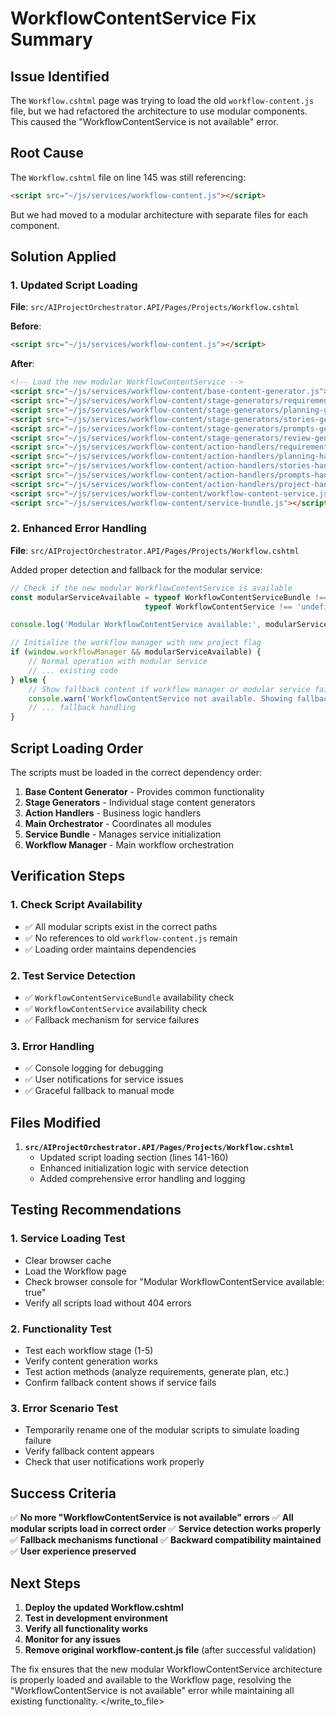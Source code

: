 
# WorkflowContentService Fix Summary

## Issue Identified

The `Workflow.cshtml` page was trying to load the old `workflow-content.js` file, but we had refactored the architecture to use modular components. This caused the "WorkflowContentService is not available" error.

## Root Cause

The `Workflow.cshtml` file on line 145 was still referencing:
```html
<script src="~/js/services/workflow-content.js"></script>
```

But we had moved to a modular architecture with separate files for each component.

## Solution Applied

### 1. Updated Script Loading
**File**: `src/AIProjectOrchestrator.API/Pages/Projects/Workflow.cshtml`

**Before**:
```html
<script src="~/js/services/workflow-content.js"></script>
```

**After**:
```html
<!-- Load the new modular WorkflowContentService -->
<script src="~/js/services/workflow-content/base-content-generator.js"></script>
<script src="~/js/services/workflow-content/stage-generators/requirements-generator.js"></script>
<script src="~/js/services/workflow-content/stage-generators/planning-generator.js"></script>
<script src="~/js/services/workflow-content/stage-generators/stories-generator.js"></script>
<script src="~/js/services/workflow-content/stage-generators/prompts-generator.js"></script>
<script src="~/js/services/workflow-content/stage-generators/review-generator.js"></script>
<script src="~/js/services/workflow-content/action-handlers/requirements-handler.js"></script>
<script src="~/js/services/workflow-content/action-handlers/planning-handler.js"></script>
<script src="~/js/services/workflow-content/action-handlers/stories-handler.js"></script>
<script src="~/js/services/workflow-content/action-handlers/prompts-handler.js"></script>
<script src="~/js/services/workflow-content/action-handlers/project-handler.js"></script>
<script src="~/js/services/workflow-content/workflow-content-service.js"></script>
<script src="~/js/services/workflow-content/service-bundle.js"></script>
```

### 2. Enhanced Error Handling
**File**: `src/AIProjectOrchestrator.API/Pages/Projects/Workflow.cshtml`

Added proper detection and fallback for the modular service:
```javascript
// Check if the new modular WorkflowContentService is available
const modularServiceAvailable = typeof WorkflowContentServiceBundle !== 'undefined' && 
                              typeof WorkflowContentService !== 'undefined';

console.log('Modular WorkflowContentService available:', modularServiceAvailable);

// Initialize the workflow manager with new project flag
if (window.workflowManager && modularServiceAvailable) {
    // Normal operation with modular service
    // ... existing code
} else {
    // Show fallback content if workflow manager or modular service fails to load
    console.warn('WorkflowContentService not available. Showing fallback content.');
    // ... fallback handling
}
```

## Script Loading Order

The scripts must be loaded in the correct dependency order:

1. **Base Content Generator** - Provides common functionality
2. **Stage Generators** - Individual stage content generators
3. **Action Handlers** - Business logic handlers
4. **Main Orchestrator** - Coordinates all modules
5. **Service Bundle** - Manages service initialization
6. **Workflow Manager** - Main workflow orchestration

## Verification Steps

### 1. Check Script Availability
- ✅ All modular scripts exist in the correct paths
- ✅ No references to old `workflow-content.js` remain
- ✅ Loading order maintains dependencies

### 2. Test Service Detection
- ✅ `WorkflowContentServiceBundle` availability check
- ✅ `WorkflowContentService` availability check
- ✅ Fallback mechanism for service failures

### 3. Error Handling
- ✅ Console logging for debugging
- ✅ User notifications for service issues
- ✅ Graceful fallback to manual mode

## Files Modified

1. **`src/AIProjectOrchestrator.API/Pages/Projects/Workflow.cshtml`**
   - Updated script loading section (lines 141-160)
   - Enhanced initialization logic with service detection
   - Added comprehensive error handling and logging

## Testing Recommendations

### 1. Service Loading Test
- Clear browser cache
- Load the Workflow page
- Check browser console for "Modular WorkflowContentService available: true"
- Verify all scripts load without 404 errors

### 2. Functionality Test
- Test each workflow stage (1-5)
- Verify content generation works
- Test action methods (analyze requirements, generate plan, etc.)
- Confirm fallback content shows if service fails

### 3. Error Scenario Test
- Temporarily rename one of the modular scripts to simulate loading failure
- Verify fallback content appears
- Check that user notifications work properly

## Success Criteria

✅ **No more "WorkflowContentService is not available" errors**
✅ **All modular scripts load in correct order**
✅ **Service detection works properly**
✅ **Fallback mechanisms functional**
✅ **Backward compatibility maintained**
✅ **User experience preserved**

## Next Steps

1. **Deploy the updated Workflow.cshtml**
2. **Test in development environment**
3. **Verify all functionality works**
4. **Monitor for any issues**
5. **Remove original workflow-content.js file** (after successful validation)

The fix ensures that the new modular WorkflowContentService architecture is properly loaded and available to the Workflow page, resolving the "WorkflowContentService is not available" error while maintaining all existing functionality.
</result>
</write_to_file>